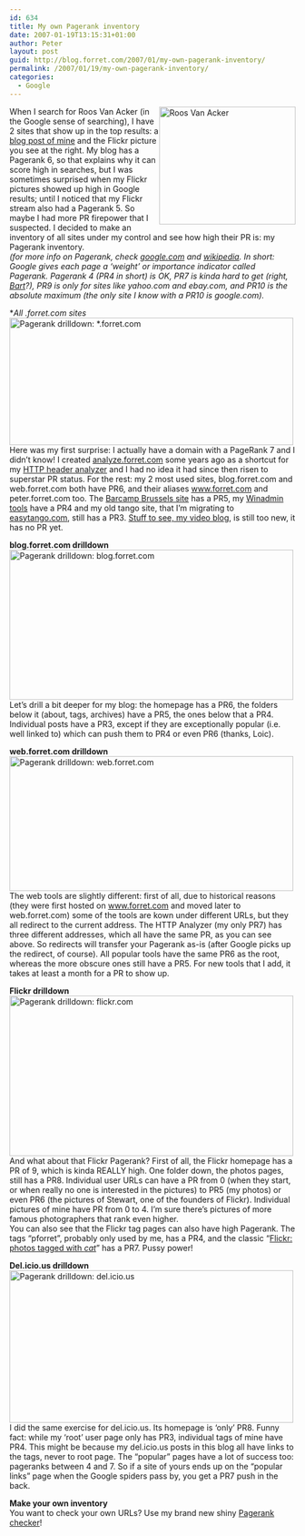 ```yaml
---
id: 634
title: My own Pagerank inventory
date: 2007-01-19T13:15:31+01:00
author: Peter
layout: post
guid: http://blog.forret.com/2007/01/my-own-pagerank-inventory/
permalink: /2007/01/19/my-own-pagerank-inventory/
categories:
  - Google
---
```

[<img  src="http://farm1.static.flickr.com/48/116294584_dd70726bb6_m.jpg" style="float: right" width="240" height="207" alt="Roos Van Acker" />](http://www.flickr.com/photos/pforret/116294584/ "Photo Sharing")When I search for Roos Van Acker (in the Google sense of searching), I have 2 sites that show up in the top results: a [blog post of mine](http://blog.forret.com/2006/03/roos-van-ackers-brain/) and the Flickr picture you see at the right. My blog has a Pagerank 6, so that explains why it can score high in searches, but I was sometimes surprised when my Flickr pictures showed up high in Google results; until I noticed that my Flickr stream also had a Pagerank 5. So maybe I had more PR firepower that I suspected. I decided to make an inventory of all sites under my control and see how high their PR is: my Pagerank inventory.  
_(for more info on Pagerank, check [google.com](http://www.google.com/technology/) and [wikipedia](http://en.wikipedia.org/wiki/PageRank). In short: Google gives each page a &#8216;weight&#8217; or importance indicator called Pagerank. Pagerank 4 (PR4 in short) is OK, PR7 is kinda hard to get (right, [Bart](http://www.netlash.com/log/pagerank)?), PR9 is only for sites like yahoo.com and ebay.com, and PR10 is the absolute maximum (the only site I know with a PR10 is google.com)._<!--more-->

  
**All *.forret.com sites**  
[<img  src="http://farm1.static.flickr.com/130/361509461_8652832197.jpg" width="500" height="224" alt="Pagerank drilldown: *.forret.com" />](http://www.flickr.com/photos/pforret/361509461/ "Photo Sharing")  
Here was my first surprise: I actually have a domain with a PageRank 7 and I didn&#8217;t know! I created [analyze.forret.com](http://analyze.forret.com) some years ago as a shortcut for my [HTTP header analyzer](http://web.forret.com/tools/analyze.aspx) and I had no idea it had since then risen to superstar PR status. For the rest: my 2 most used sites, blog.forret.com and web.forret.com both have PR6, and their aliases www.forret.com and peter.forret.com too. The [Barcamp Brussels site](http://barcamp.forret.com) has a PR5, my [Winadmin tools](http://winadmin.forret.com) have a PR4 and my old tango site, that I&#8217;m migrating to [easytango.com](http://www.easytango.com), still has a PR3. [Stuff to see, my video blog](http://video.forret.com), is still too new, it has no PR yet.

**blog.forret.com drilldown**  
[<img  src="http://farm1.static.flickr.com/126/361509454_6286a9bdfd.jpg" width="500" height="264" alt="Pagerank drilldown: blog.forret.com" />](http://www.flickr.com/photos/pforret/361509454/ "Photo Sharing")  
Let&#8217;s drill a bit deeper for my blog: the homepage has a PR6, the folders below it (about, tags, archives) have a PR5, the ones below that a PR4. Individual posts have a PR3, except if they are exceptionally popular (i.e. well linked to) which can push them to PR4 or even PR6 (thanks, Loic).

**web.forret.com drilldown**  
[<img  src="http://farm1.static.flickr.com/127/361509463_f68dbb230b.jpg" width="500" height="237" alt="Pagerank drilldown: web.forret.com" />](http://www.flickr.com/photos/pforret/361509463/ "Photo Sharing")  
The web tools are slightly different: first of all, due to historical reasons (they were first hosted on www.forret.com and moved later to web.forret.com) some of the tools are kown under different URLs, but they all redirect to the current address. The HTTP Analyzer (my only PR7) has three different addresses, which all have the same PR, as you can see above. So redirects will transfer your Pagerank as-is (after Google picks up the redirect, of course). All popular tools have the same PR6 as the root, whereas the more obscure ones still have a PR5. For new tools that I add, it takes at least a month for a PR to show up.

**Flickr drilldown**  
[<img  src="http://farm1.static.flickr.com/145/361509460_1ebc54b295.jpg" width="500" height="282" alt="Pagerank drilldown: flickr.com" />](http://www.flickr.com/photos/pforret/361509460/ "Photo Sharing")  
And what about that Flickr Pagerank? First of all, the Flickr homepage has a PR of 9, which is kinda REALLY high. One folder down, the photos pages, still has a PR8. Individual user URLs can have a PR from 0 (when they start, or when really no one is interested in the pictures) to PR5 (my photos) or even PR6 (the pictures of Stewart, one of the founders of Flickr). Individual pictures of mine have PR from 0 to 4. I&#8217;m sure there&#8217;s pictures of more famous photographers that rank even higher.  
You can also see that the Flickr tag pages can also have high Pagerank. The tags &#8220;pforret&#8221;, probably only used by me, has a PR4, and the classic &#8220;[Flickr: photos tagged with _cat_](http://www.flickr.com/photos/tags/cat/)&#8221; has a PR7. Pussy power!

**Del.icio.us drilldown**  
[<img  src="http://farm1.static.flickr.com/146/361509457_a28ad30867.jpg" width="500" height="268" alt="Pagerank drilldown: del.icio.us" />](http://www.flickr.com/photos/pforret/361509457/ "Photo Sharing")  
I did the same exercise for del.icio.us. Its homepage is &#8216;only&#8217; PR8. Funny fact: while my &#8216;root&#8217; user page only has PR3, individual tags of mine have PR4. This might be because my del.icio.us posts in this blog all have links to the tags, never to root page. The &#8220;popular&#8221; pages have a lot of success too: pageranks between 4 and 7. So if a site of yours ends up on the &#8220;popular links&#8221; page when the Google spiders pass by, you get a PR7 push in the back.

**Make your own inventory**  
You want to check your own URLs? Use my brand new shiny [Pagerank checker](http://web.forret.com/tools/pagerank.asp)!